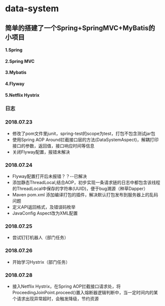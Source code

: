 # data-system
## 简单的搭建了一个Spring+SpringMVC+MyBatis的小项目

#### 1.Spring
#### 2.Spring MVC
#### 3.Mybatis
#### 4.Flyway
#### 5.Netflix Hystrix



### 日志

### 2018.07.23 
- 修改了pom文件里junit，spring-test的scope为test，打包不包含测试jar包
- 使用Spring AOP Around拦截接口层的方法(DataSystemAspect)，解耦打印接口的参数，返回值，接口响应时间等信息
- 关闭Flyway配置，报错未解决

### 2018.07.24 
- Flyway配置打开后未报错？？--已解决
- 添加静态ThreadLocal<String>,结合AOP，初步实现一条请求链的日志中都包含该线程的ThreadLocal中保存的字符串(UUID)，便于bug溯源（种草Dapper）
- Maven pom.xml 添加编译打包的插件，解决默认打包发布到服务器上的乱码问题
- 定义API返回格式，及错误码枚举
- JavaConfig Aspect改为XML配置
### 2018.07.25
- 尝试钉钉机器人（部门任务）
### 2018.07.26
- 开始学习Hystrix（部门任务）
### 2018.07.28
- 接入Netflix Hystrix，在Spring AOP拦截接口请求处，将ProceedingJoinPoint.proceed()置入熔断器逻辑判断中，当一定时间内的某个请求出现异常超时，会触发降级，节约资源